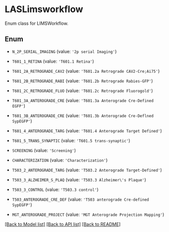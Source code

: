 # LASLimsworkflow

Enum class for LIMSWorkflow.

## Enum

* `N_2P_SERIAL_IMAGING` (value: `'2p serial Imaging'`)

* `T601_1_RETINA` (value: `'T601.1 Retina'`)

* `T601_2A_RETROGRADE_CAV2` (value: `'T601.2a Retrograde CAV2-Cre;Ai75'`)

* `T601_2B_RETROGRADE_RABI` (value: `'T601.2b Retrograde Rabies-GFP'`)

* `T601_2C_RETROGRADE_FLUO` (value: `'T601.2c Retrograde Fluorogold'`)

* `T601_3A_ANTEROGRADE_CRE` (value: `'T601.3a Anterograde Cre-Defined EGFP'`)

* `T601_3B_ANTEROGRADE_CRE` (value: `'T601.3b Anterograde Cre-Deflned SypEGFP'`)

* `T601_4_ANTEROGRADE_TARG` (value: `'T601.4 Anterograde Target Defined'`)

* `T601_5_TRANS_SYNAPTIC` (value: `'T601.5 trans-synaptic'`)

* `SCREENING` (value: `'Screening'`)

* `CHARACTERIZATION` (value: `'Characterization'`)

* `T503_2_ANTEROGRADE_TARG` (value: `'T503.2 Anterograde Target-Defined'`)

* `T503_3_ALZHEIMER_S_PLAQ` (value: `'T503.3 Alzheimer\'s Plaque'`)

* `T503_3_CONTROL` (value: `'T503.3 control'`)

* `T503_ANTEROGRADE_CRE_DEF` (value: `'T503 anterograde Cre-defined SypEGFP'`)

* `MGT_ANTEROGRADE_PROJECT` (value: `'MGT Anterograde Projection Mapping'`)

[[Back to Model list]](../README.md#documentation-for-models) [[Back to API list]](../README.md#documentation-for-api-endpoints) [[Back to README]](../README.md)


